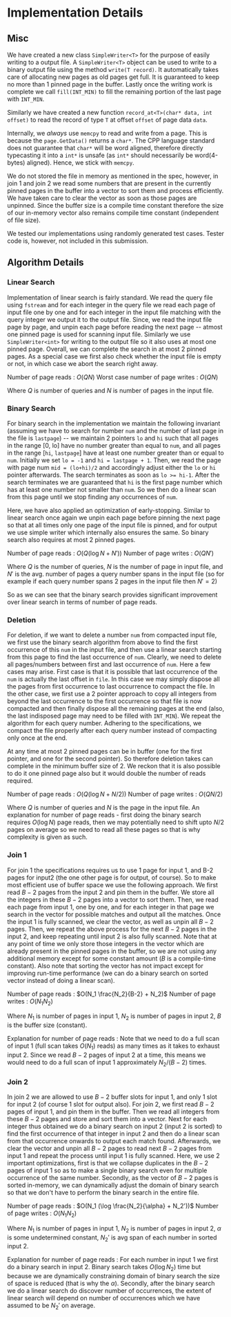 # Implementation Details
## Misc
We have created a new class `SimpleWriter<T>` for the purpose of easily writing to a output file. A `SimpleWriter<T>` object can be used to write to a binary output file using the method `write(T record)`. It automatically takes care of allocating new pages as old pages get full. It is guaranteed to keep no more than 1 pinned page in the buffer. Lastly once the writing work is complete we call `fill(INT_MIN)` to fill the remaining portion of the last page with `INT_MIN`.

Similarly we have created a new function `record_at<T>(char* data, int offset)` to read the record of type `T` at offset `offset` of page data `data`.

Internally, we *always* use `memcpy` to read and write from a page. This is because the `page.GetData()` returns a `char*`. The CPP language standard does not guarantee that `char*` will be word aligned, therefore directly typecasting it into a `int*` is unsafe (as `int*` should necessarily be word(4-bytes) aligned). Hence, we stick with `memcpy`.

We do not stored the file in memory as mentioned in the spec, however, in join 1 and join 2 we read some numbers that are present in the currently pinned pages in the buffer into a vector to sort them and process efficiently. We have taken care to clear the vector as soon as those pages are unpinned. Since the buffer size is a compile time constant therefore the size of our in-memory vector also remains compile time constant (independent of file size).

We tested our implementations using randomly generated test cases. Tester code is, however, not included in this submission.

## Algorithm Details

### Linear Search
Implementation of linear search is fairly standard. We read the query file using `fstream` and for each integer in the query file we read each page of input file one by one and for each integer in the input file matching with the query integer we output it to the output file. Since, we read the input file page by page, and unpin each page before reading the next page -- atmost one pinned page is used for scanning input file. Similarly we use `SimpleWriter<int>` for writing to the output file so it also uses at most one pinned page. Overall, we can complete the search in at most 2 pinned pages. As a special case we first also check whether the input file is empty or not, in which case we abort the search right away.

Number of page reads : $O(QN)$
Worst case number of page writes : $O(QN)$

Where $Q$ is number of queries and $N$ is number of pages in the input file.

### Binary Search
For binary search in the implementation we maintain the following invariant (assuming we have to search for number `num` and the number of last page in the file is `lastpage`) -- we maintain 2 pointers `lo` and `hi` such that all pages in the range [0, lo] have no number greater than equal to `num`, and all pages in the range [`hi`, `lastpage`] have at least one number greater than or equal to `num`. Initially we set `lo = -1` and `hi = lastpage + 1`. Then, we read the page with page num `mid = (lo+hi)/2` and accordingly adjust either the `lo` or `hi` pointer afterwards. The search terminates as soon as `lo >= hi-1`. After the search terminates we are guaranteed that `hi` is the first page number which has at least one number not smaller than `num`. So we then do a linear scan from this page until we stop finding any occurrences of `num`.

Here, we have also applied an optimization of early-stopping. Similar to linear search once again we unpin each page before pinning the next page so that at all times only one page of the input file is pinned, and for output we use simple writer which internally also ensures the same. So binary search also requires at most 2 pinned pages.

Number of page reads : $O(Q (\log N + N'))$
Number of page writes : $O(QN')$

Where $Q$ is the number of queries, $N$ is the number of page in input file, and $N'$ is the avg. number of pages a query number spans in the input file (so for example if each query number spans 2 pages in the input file then $N' = 2$)

So as we can see that the binary search provides significant improvement over linear search in terms of number of page reads.

### Deletion
For deletion, if we want to delete a number `num` from compacted input file, we first use the binary search algorithm from above to find the first occurrence of this `num` in the input file, and then use a linear search starting from this page to find the last occurrence of `num`. Clearly, we need to delete all pages/numbers between first and last occurrence of `num`. Here a few cases may arise. First case is that it is possible that last occurrence of the `num` is actually the last offset in `file`. In this case we may simply dispose all the pages from first occurrence to last occurrence to compact the file. In the other case,  we first use a 2 pointer approach to copy all integers from beyond the last occurrence to the first occurrence so that file is now compacted and then finally dispose all the remaining pages at the end (also, the last indisposed page may need to be filled with `INT_MIN`). We repeat the algorithm for each query number. Adhering to the specifications, we compact the file properly after each query number instead of compacting only once at the end.

At any time at most 2 pinned pages can be in buffer (one for the first pointer, and one for the second pointer). So therefore deletion takes can complete in the minimum buffer size of 2. We reckon that it is also possible to do it one pinned page also but it would double the number of reads required.

Number of page reads : $O(Q(\log N + N/2))$
Number of page writes : $O(Q N/2)$

Where $Q$ is number of queries and $N$ is the page in the input file. An explanation for number of page reads - first doing the binary search requires $O(\log N)$ page reads, then we may potentially need to shift upto $N/2$ pages on average so we need to read all these pages so that is why complexity is given as such.

### Join 1

For join 1 the specifications requires us to use 1 page for input 1, and B-2 pages for input2 (the one other page is for output, of course). So to make most efficient use of buffer space we use the following approach. We first read $B-2$ pages from the input 2 and pin them in the buffer. We store all the integers in these $B-2$ pages into a vector to sort them. Then, we read each page from input 1, one by one, and for each integer in that page we search in the vector for possible matches and output all the matches. Once the input 1 is fully scanned, we clear the vector, as well as unpin all $B-2$ pages. Then, we repeat the above process for the next $B-2$ pages in the input 2, and keep repeating until input 2 is also fully scanned. Note that at any point of time we only store those integers in the vector which are already present in the pinned pages in the buffer, so we are not using any additional memory except for some constant amount ($B$ is a compile-time constant). Also note that sorting the vector has not impact except for improving run-time performance (we can do a binary search on sorted vector instead of doing a linear scan).

Number of page reads : $O(N_1 \frac{N_2}{B-2} + N_2)$
Number of page writes : $O(N_1 N_2)$

Where $N_1$ is number of pages in input 1, $N_2$ is number of pages in input 2, $B$ is the buffer size (constant).

Explanation for number of page reads : Note that we need to do a full scan of input 1 (full scan takes $O(N_1)$ reads) as many times as it takes to exhaust input 2. Since we read $B-2$ pages of input 2 at a time, this means we would need to do a full scan of input 1 approximately $N_2 / (B-2)$ times.

### Join 2
In join 2 we are allowed to use $B-2$ buffer slots for input 1, and only 1 slot for input 2 (of course 1 slot for output also). For join 2, we first read $B-2$ pages of input 1, and pin them in the buffer. Then we read all integers from these $B-2$ pages and store and sort them into a vector. Next for each integer thus obtained we do a binary search on input 2 (input 2 is sorted) to find the first occurrence of that integer in input 2 and then do a linear scan from that occurrence onwards to output each match found. Afterwards, we clear the vector and unpin all $B-2$ pages to read next $B-2$ pages from input 1 and repeat the process until input 1 is fully scanned. Here, we use 2 important optimizations, first is that we collapse duplicates in the $B-2$ pages of input 1 so as to make a single binary search even for multiple occurrence of the same number. Secondly, as the vector of $B-2$ pages is sorted in-memory, we can dynamically adjust the domain of binary search so that we don't have to perform the binary search in the entire file.

Number of page reads : $O(N_1 (\log \frac{N_2}{\alpha} + N_2'))$
Number of page writes : $O(N_1 N_2)$

Where $N_1$ is number of pages in input 1, $N_2$ is number of pages in input 2, $\alpha$ is some undetermined constant, $N_2'$ is avg span of each number in sorted input 2.

Explanation for number of page reads : For each number in input 1 we first do a binary search in input 2. Binary search takes $O (\log N_2)$ time but because we are dynamically constraining domain of binary search the size of space is reduced (that is why the $\alpha$). Secondly, after the binary search we do a linear search do discover number of occurrences, the extent of linear search will depend on number of occurrences which we have assumed to be $N_2'$ on average.



